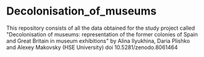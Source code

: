 # Decolonisation_of_museums
This repository consists of all the data obtained for the study project called "Decolonisation of museums:  representation of the former colonies of Spain and Great Britain in museum exhibitions" by Alina Ilyukhina, Daria Plishko and Alexey Makovsky (HSE University)
doi 10.5281/zenodo.8061464
